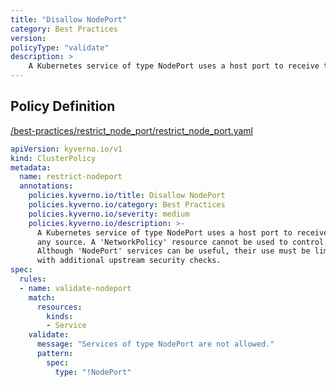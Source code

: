 ```yaml
---
title: "Disallow NodePort"
category: Best Practices
version: 
policyType: "validate"
description: >
    A Kubernetes service of type NodePort uses a host port to receive traffic from  any source. A 'NetworkPolicy' resource cannot be used to control traffic to host ports.  Although 'NodePort' services can be useful, their use must be limited to services  with additional upstream security checks.
---
```


## Policy Definition
<a href="https://github.com/kyverno/policies/raw/main//best-practices/restrict_node_port/restrict_node_port.yaml" target="-blank">/best-practices/restrict_node_port/restrict_node_port.yaml</a>

```yaml
apiVersion: kyverno.io/v1
kind: ClusterPolicy
metadata:
  name: restrict-nodeport
  annotations:
    policies.kyverno.io/title: Disallow NodePort
    policies.kyverno.io/category: Best Practices
    policies.kyverno.io/severity: medium
    policies.kyverno.io/description: >-
      A Kubernetes service of type NodePort uses a host port to receive traffic from 
      any source. A 'NetworkPolicy' resource cannot be used to control traffic to host ports. 
      Although 'NodePort' services can be useful, their use must be limited to services 
      with additional upstream security checks.
spec:
  rules:
  - name: validate-nodeport
    match:
      resources:
        kinds:
        - Service
    validate:
      message: "Services of type NodePort are not allowed."
      pattern: 
        spec:
          type: "!NodePort"
```
